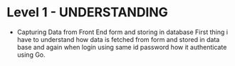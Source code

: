 # Level 1 - UNDERSTANDING
- Capturing Data from Front End form and storing in database
First thing i have to understand how data is fetched from form and stored in data base and again when login using same id password how it authenticate using Go.